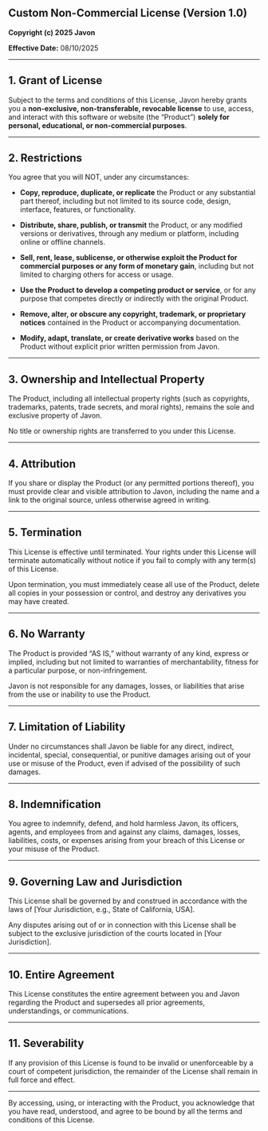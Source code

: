 ## Custom Non-Commercial License (Version 1.0)

**Copyright (c) 2025 Javon**

**Effective Date:** 08/10/2025

---

## 1. Grant of License

Subject to the terms and conditions of this License, Javon hereby grants you a **non-exclusive, non-transferable, revocable license** to use, access, and interact with this software or website (the “Product”) **solely for personal, educational, or non-commercial purposes**.

---

## 2. Restrictions

You agree that you will NOT, under any circumstances:

- **Copy, reproduce, duplicate, or replicate** the Product or any substantial part thereof, including but not limited to its source code, design, interface, features, or functionality.

- **Distribute, share, publish, or transmit** the Product, or any modified versions or derivatives, through any medium or platform, including online or offline channels.

- **Sell, rent, lease, sublicense, or otherwise exploit the Product for commercial purposes or any form of monetary gain**, including but not limited to charging others for access or usage.

- **Use the Product to develop a competing product or service**, or for any purpose that competes directly or indirectly with the original Product.

- **Remove, alter, or obscure any copyright, trademark, or proprietary notices** contained in the Product or accompanying documentation.

- **Modify, adapt, translate, or create derivative works** based on the Product without explicit prior written permission from Javon.

---

## 3. Ownership and Intellectual Property

The Product, including all intellectual property rights (such as copyrights, trademarks, patents, trade secrets, and moral rights), remains the sole and exclusive property of Javon.

No title or ownership rights are transferred to you under this License.

---

## 4. Attribution

If you share or display the Product (or any permitted portions thereof), you must provide clear and visible attribution to Javon, including the name and a link to the original source, unless otherwise agreed in writing.

---

## 5. Termination

This License is effective until terminated. Your rights under this License will terminate automatically without notice if you fail to comply with any term(s) of this License.

Upon termination, you must immediately cease all use of the Product, delete all copies in your possession or control, and destroy any derivatives you may have created.

---

## 6. No Warranty

The Product is provided “AS IS,” without warranty of any kind, express or implied, including but not limited to warranties of merchantability, fitness for a particular purpose, or non-infringement.

Javon is not responsible for any damages, losses, or liabilities that arise from the use or inability to use the Product.

---

## 7. Limitation of Liability

Under no circumstances shall Javon be liable for any direct, indirect, incidental, special, consequential, or punitive damages arising out of your use or misuse of the Product, even if advised of the possibility of such damages.

---

## 8. Indemnification

You agree to indemnify, defend, and hold harmless Javon, its officers, agents, and employees from and against any claims, damages, losses, liabilities, costs, or expenses arising from your breach of this License or your misuse of the Product.

---

## 9. Governing Law and Jurisdiction

This License shall be governed by and construed in accordance with the laws of [Your Jurisdiction, e.g., State of California, USA].

Any disputes arising out of or in connection with this License shall be subject to the exclusive jurisdiction of the courts located in [Your Jurisdiction].

---

## 10. Entire Agreement

This License constitutes the entire agreement between you and Javon regarding the Product and supersedes all prior agreements, understandings, or communications.

---

## 11. Severability

If any provision of this License is found to be invalid or unenforceable by a court of competent jurisdiction, the remainder of the License shall remain in full force and effect.

---

By accessing, using, or interacting with the Product, you acknowledge that you have read, understood, and agree to be bound by all the terms and conditions of this License.
